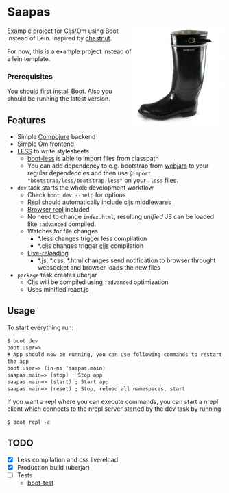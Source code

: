 # Saapas

<img src="saapas.png" align="right">

Example project for Cljs/Om using Boot instead of Lein.
Inspired by [chestnut](https://github.com/plexus/chestnut).

For now, this is a example project instead of a lein template.

### Prerequisites

You should first [install Boot](https://github.com/boot-clj/boot#install). Also you should be running the latest version.

## Features

- Simple [Compojure](https://github.com/weavejester/compojure) backend
- Simple [Om](https://github.com/swannodette/om) frontend
- [LESS](http://lesscss.org/) to write stylesheets
  - [boot-less](https://github.com/Deraen/boot-less) is able to import files from classpath
  - You can add dependency to e.g. bootstrap from [webjars](https://webjars.org) to
    your regular dependencies and then use `@import "bootstrap/less/bootstrap.less"`
    on your `.less` files.
- `dev` task starts the whole development workflow
  - Check `boot dev --help` for options
  - Repl should automatically include cljs middlewares
  - [Browser repl](https://github.com/adzerk/boot-cljs-repl) included
  - No need to change `index.html`, resulting *unified* JS can be loaded like `:advanced` compiled.
  - Watches for file changes
    - \*.less changes trigger less compilation
    - \*.cljs changes trigger [cljs](https://github.com/adzerk/boot-cljs) compilation
  - [Live-reloading](https://github.com/adzerk/boot-reload)
    - \*.js, \*.css, \*.html changes send notification to browser throught websocket and browser loads the new files
- `package` task creates uberjar
  - Cljs will be compiled using `:advanced` optimization
  - Uses minified react.js

## Usage

To start everything run:
```
$ boot dev
boot.user=>
# App should now be running, you can use following commands to restart the app
boot.user=> (in-ns 'saapas.main)
saapas.main=> (stop) ; Stop app
saapas.main=> (start) ; Start app
saapas.main=> (reset) ; Stop, reload all namespaces, start
```

If you want a repl where you can execute commands, you can start a nrepl
client which connects to the nrepl server started by the dev task by running
```
$ boot repl -c
```

## TODO

- [x] Less compilation and css livereload
- [x] Production build (uberjar)
- [ ] Tests
  - [boot-test](https://github.com/adzerk/boot-test)
